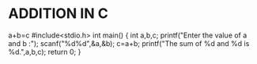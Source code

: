 # ADDITION IN C
a+b=c
#include<stdio.h>
int main()
{
  int a,b,c;
  printf("Enter the value of a and b :");
  scanf("%d%d",&a,&b);
  c=a+b;
  printf("The sum of %d and %d is %d.",a,b,c);
  return 0;
  }
